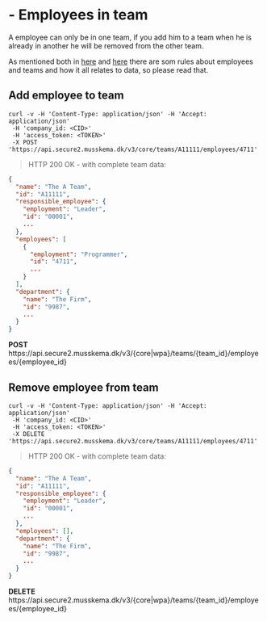 # - Employees in team

<aside class="notice">
  A employee can only be in one team, if you add him to a team when he is already in another he will be removed from the other team. 
</aside>

As mentioned both in [here](#employee-is-the-handle-to-data) and [here](#teams-are-handles-to-data) there are som rules about employees and teams and how it all relates to data, so please read that.

## Add employee to team

```shell
curl -v -H 'Content-Type: application/json' -H 'Accept: application/json'
 -H 'company_id: <CID>'
 -H 'access_token: <TOKEN>'
 -X POST 'https://api.secure2.musskema.dk/v3/core/teams/A11111/employees/4711'
```

> HTTP 200 OK - with complete team data:

```json
{
  "name": "The A Team",
  "id": "A11111",
  "responsible_employee": {
    "employment": "Leader",
    "id": "00001",
    ...
  },
  "employees": [
    {
      "employment": "Programmer",
      "id": "4711",
      ...
    }
  ],
  "department": {
    "name": "The Firm",
    "id": "9987",
    ...
  }
}
```

<aside class="success">
  <b>POST</b> https://api.secure2.musskema.dk/v3/{core|wpa}/teams/{team_id}/employees/{employee_id}
</aside>

## Remove employee from team

```shell
curl -v -H 'Content-Type: application/json' -H 'Accept: application/json'
 -H 'company_id: <CID>'
 -H 'access_token: <TOKEN>'
 -X DELETE 'https://api.secure2.musskema.dk/v3/core/teams/A11111/employees/4711'
```

> HTTP 200 OK - with complete team data:

```json
{
  "name": "The A Team",
  "id": "A11111",
  "responsible_employee": {
    "employment": "Leader",
    "id": "00001",
    ...
  },
  "employees": [],
  "department": {
    "name": "The Firm",
    "id": "9987",
    ...
  }
}
```

<aside class="success">
  <b>DELETE</b> https://api.secure2.musskema.dk/v3/{core|wpa}/teams/{team_id}/employees/{employee_id}
</aside>
